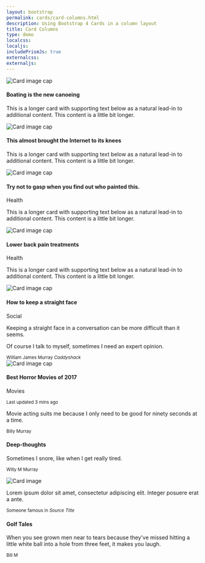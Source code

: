 ```yaml
---
layout: bootstrap
permalink: cards/card-columns.html
description: Using Bootstrap 4 Cards in a column layout
title: Card Columns
type: demo
localcss:
localjs:
includePrismJs: true
externalcss:
externaljs:
---
```


<p></p>

<div class="container">
	<div class="card-columns">
		<div class="card">
			<img alt="Card image cap" class="card-img-top img-fluid" src="https://www.fillmurray.com/420/200">
			<div class="card-body">
				<h4 class="card-title">Boating is the new canoeing</h4>
				<p class="card-text">This is a longer card with supporting text below as a natural lead-in to additional
					content. This content is a little bit longer.</p>
			</div>
		</div>
		<div class="card">
			<img alt="Card image cap" class="card-img-top img-fluid" src="https://www.fillmurray.com/414/200">
			<div class="card-body">
				<h4 class="card-title">This almost brought the Internet to its knees</h4>
				<p class="card-text">This is a longer card with supporting text below as a natural lead-in to additional
					content. This content is a little bit longer.</p>
			</div>
		</div>
		<div class="card">
			<img alt="Card image cap" class="card-img-top img-fluid" src="https://www.fillmurray.com/412/200">
			<div class="card-body">
				<h4 class="card-title">Try not to gasp when you find out who painted this.</h4>
				<span class="badge badge-success">Health</span>
				<p class="card-text">This is a longer card with supporting text below as a natural lead-in to additional
					content. This content is a little bit longer.</p>
			</div>
		</div>
		<div class="card">
			<img alt="Card image cap" class="card-img-top img-fluid" src="https://www.fillmurray.com/411/200">
			<div class="card-body">
				<h4 class="card-title">Lower back pain treatments</h4>
				<span class="badge badge-warning">Health</span>
				<p class="card-text">This is a longer card with supporting text below as a natural lead-in to additional
					content. This content is a little bit longer.</p>
			</div>
		</div>
		<div class="card">
			<img alt="Card image cap" class="card-img-top img-fluid" src="https://www.fillmurray.com/415/200">
			<div class="card-body">
				<h4 class="card-title">How to keep a straight face</h4>
				<span class="badge badge-primary">Social</span>
				<p class="card-text">Keeping a straight face in a conversation can be more difficult than it seems.</p>
			</div>
		</div>
		<div class="card p-3">
			<bodyquote class="card-body card-bodyquote">
				<p>Of course I talk to myself, sometimes I need an expert opinion.</p>
				<footer>
					<small class="text-muted">William James Murray <cite title="Source Title">Caddyshack</cite></small>
				</footer>
			</bodyquote>
		</div>
		<div class="card">
			<img alt="Card image cap" class="card-img-top img-fluid" src="https://www.fillmurray.com/360/200">
			<div class="card-body">
				<h4 class="card-title">Best Horror Movies of 2017</h4>
				<span class="badge badge-info">Movies</span>
				<p class="card-text"></p>
				<p class="card-text"><small class="text-muted">Last updated 3 mins ago</small></p>
			</div>
		</div>
		<div class="card card-inverse card-primary p-3 text-center">
			<bodyquote class="card-bodyquote">
				<p>Movie acting suits me because I only need to be good for ninety seconds at a time.</p>
				<footer>
					<small>Billy Murray</small>
				</footer>
			</bodyquote>
		</div>
		<div class="card text-center">
			<div class="card-body">
				<h4 class="card-title">Deep-thoughts</h4>
				<p class="card-text">Sometimes I snore, like when I get really tired.</p>
				<p class="card-text"><small class="text-muted">Willy M Murray</small></p>
			</div>
		</div>
		<div class="card"><img alt="Card image" class="card-img img-fluid" src="https://www.fillmurray.com/400/200">
		</div>
		<div class="card p-3 text-right">
			<bodyquote class="card-bodyquote">
				<p>Lorem ipsum dolor sit amet, consectetur adipiscing elit. Integer posuere erat a ante.</p>
				<footer>
					<small class="text-muted">Someone famous in <cite title="Source Title">Source Title</cite></small>
				</footer>
			</bodyquote>
		</div>
		<div class="card">
			<div class="card-body">
				<h4 class="card-title">Golf Tales</h4>
				<p class="card-text">When you see grown men near to tears because they've missed hitting a little white
					ball into a hole from three feet, it makes you laugh.</p>
				<p class="card-text"><small class="text-muted">Bill M</small></p>
			</div>
		</div>
	</div>
</div>
